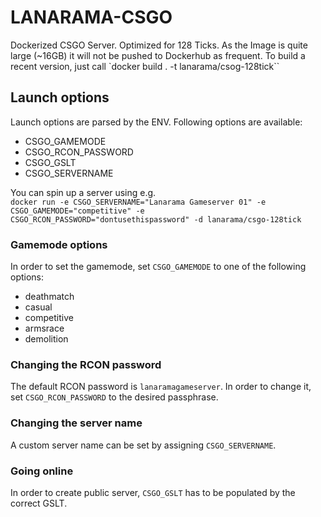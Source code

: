 # LANARAMA-CSGO

Dockerized CSGO Server. Optimized for 128 Ticks.
As the Image is quite large (~16GB) it will not be pushed to Dockerhub as frequent. To build a recent version, just call `docker build . -t lanarama/csog-128tick``

## Launch options
Launch options are parsed by the ENV. Following options are available:
  - CSGO_GAMEMODE
  - CSGO_RCON_PASSWORD
  - CSGO_GSLT
  - CSGO_SERVERNAME

You can spin up a server using e.g. <br>
`docker run -e CSGO_SERVERNAME="Lanarama Gameserver 01" -e CSGO_GAMEMODE="competitive" -e CSGO_RCON_PASSWORD="dontusethispassword" -d lanarama/csgo-128tick`

### Gamemode options
In order to set the gamemode, set `CSGO_GAMEMODE` to one of the following options:
  - deathmatch
  - casual
  - competitive
  - armsrace
  - demolition

### Changing the RCON password
The default RCON password is `lanaramagameserver`. In order to change it, set `CSGO_RCON_PASSWORD` to the desired passphrase.

### Changing the server name
A custom server name can be set by assigning `CSGO_SERVERNAME`.

### Going online
In order to create public server, `CSGO_GSLT` has to be populated by the correct GSLT.
